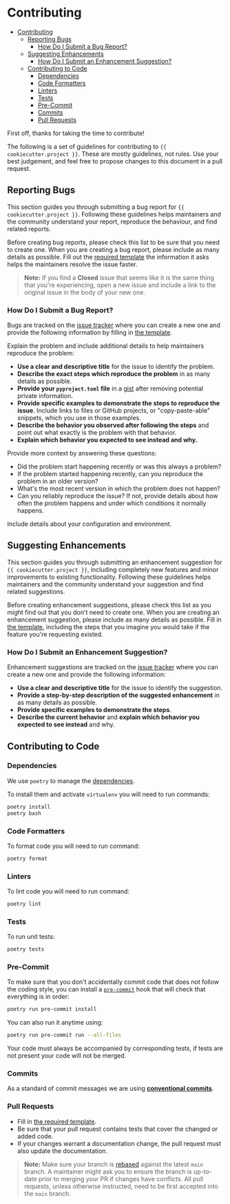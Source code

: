 # Contributing

- [Contributing](#contributing)
  - [Reporting Bugs](#reporting-bugs)
    - [How Do I Submit a Bug Report?](#how-do-i-submit-a-bug-report)
  - [Suggesting Enhancements](#suggesting-enhancements)
    - [How Do I Submit an Enhancement Suggestion?](#how-do-i-submit-an-enhancement-suggestion)
  - [Contributing to Code](#contributing-to-code)
    - [Dependencies](#dependencies)
    - [Code Formatters](#code-formatters)
    - [Linters](#linters)
    - [Tests](#tests)
    - [Pre-Commit](#pre-commit)
    - [Commits](#commits)
    - [Pull Requests](#pull-requests)

First off, thanks for taking the time to contribute!

The following is a set of guidelines for contributing to `{{ cookiecutter.project }}`. These are mostly guidelines,
not rules. Use your best judgement, and feel free to propose changes to this document in a pull
request.

## Reporting Bugs

This section guides you through submitting a bug report for `{{ cookiecutter.project }}`. Following these guidelines
helps maintainers and the community understand your report, reproduce the behaviour, and find
related reports.

Before creating bug reports, please check this list to be sure that you need to create one. When you
are creating a bug report, please include as many details as possible. Fill out
the [required template][bug_report] the information it asks helps the maintainers resolve the issue
faster.

> **Note:** If you find a **Closed** issue that seems like it is the same thing that you're
> experiencing, open a new issue and include a link to the original issue in the body of your new
> one.

### How Do I Submit a Bug Report?

Bugs are tracked on the [issue tracker][issues] where you can create a new one and provide
the following information by filling in [the template][bug_report].

Explain the problem and include additional details to help maintainers reproduce the problem:

- **Use a clear and descriptive title** for the issue to identify the problem.
- **Describe the exact steps which reproduce the problem** in as many details as possible.
- **Provide your `pyproject.toml` file** in a [gist][gist] after removing
  potential private information.
- **Provide specific examples to demonstrate the steps to reproduce the issue**. Include links to
  files or GitHub projects, or "copy-paste-able" snippets, which you use in those examples.
- **Describe the behavior you observed after following the steps** and point out what exactly is the
  problem with that behavior.
- **Explain which behavior you expected to see instead and why.**

Provide more context by answering these questions:

- Did the problem start happening recently or was this always a problem?
- If the problem started happening recently, can you reproduce the problem in an older version?
- What's the most recent version in which the problem does not happen?
- Can you reliably reproduce the issue? If not, provide details about how often the problem happens
  and under which conditions it normally happens.

Include details about your configuration and environment.

## Suggesting Enhancements

This section guides you through submitting an enhancement suggestion for `{{ cookiecutter.project }}`, including
completely new features and minor improvements to existing functionality. Following these guidelines
helps maintainers and the community understand your suggestion and find related suggestions.

Before creating enhancement suggestions, please check this list as you might find out that you don't
need to create one. When you are creating an enhancement suggestion, please include as many details
as possible. Fill in [the template][feature_request], including the steps that you imagine you would
take if the feature you're requesting existed.

### How Do I Submit an Enhancement Suggestion?

Enhancement suggestions are tracked on the [issue tracker][issues] where you can create a new one
and provide the following information:

- **Use a clear and descriptive title** for the issue to identify the suggestion.
- **Provide a step-by-step description of the suggested enhancement** in as many details as possible.
- **Provide specific examples to demonstrate the steps**.
- **Describe the current behavior** and **explain which behavior you expected to see instead** and why.

## Contributing to Code

### Dependencies

We use `poetry` to manage the [dependencies][poetry].

To install them and activate `virtualenv` you will need to run commands:

```bash
poetry install
poetry bash
```

### Code Formatters

To format code you will need to run command:

```bash
poetry format
```

### Linters

To lint code you will need to run command:

```bash
poetry lint
```

### Tests

To run unit tests:

```bash
poetry tests
```

### Pre-Commit

To make sure that you don't accidentally commit code that does not follow the coding style, you can
install a [`pre-commit`][pre-commit] hook that will check that everything is in order:

```bash
poetry run pre-commit install
```

You can also run it anytime using:

```bash
poetry run pre-commit run --all-files
```

Your code must always be accompanied by corresponding tests, if tests are not present your code will
not be merged.

### Commits

As a standard of commit messages we are using **[conventional commits][commits]**.

### Pull Requests

- Fill in [the required template][pull_request_template].
- Be sure that your pull request contains tests that cover the changed or added code.
- If your changes warrant a documentation change, the pull request must also update the
  documentation.

> **Note:** Make sure your branch is [rebased][rebased] against the latest `main` branch. A
> maintainer might ask you to ensure the branch is up-to-date
> prior to merging your PR if changes have conflicts. All pull requests, unless otherwise
> instructed, need to be first accepted into the `main` branch.

[bug_report]: https://github.com/volopivoshenko/poetry-plugin-dotenv/blob/main/.github/ISSUE_TEMPLATE/bug_report.md

[issues]: https://github.com/volopivoshenko/poetry-plugin-dotenv/issues

[gist]: https://gist.github.com

[feature_request]: https://github.com/volopivoshenko/poetry-plugin-dotenv/blob/main/.github/ISSUE_TEMPLATE/feature_request.md

[poetry]: https://github.com/python-poetry/poetry

[pre-commit]: https://pre-commit.com

[commits]: https://www.conventionalcommits.org/en/v1.0.0

[pull_request_template]: https://github.com/volopivoshenko/poetry-plugin-dotenv/blob/main/.github/PULL_REQUEST_TEMPLATE.md

[rebased]: https://docs.github.com/en/free-pro-team@latest/github/using-git/about-git-rebase
